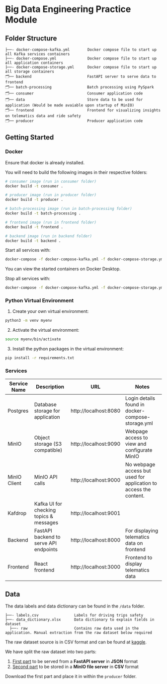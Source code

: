 # Big Data Engineering Practice Module

## Folder Structure

```
├──- docker-compose-kafka.yml        Docker compose file to start up all Kafka services containers
├──- docker-compose.yml              Docker compose file to start up all application containers
├──- docker-compose-storage.yml      Docker compose file to start up all storage containers
🗂️── backend                         FastAPI server to serve data to frontend
🗂️── batch-processing                Batch processing using PySpark
🗂️── consumer                        Consumer application code
🗂️── data                            Store data to be used for application (Would be made avaiable upon startup of MinIO)
🗂️── frontend                        Frontend for visualizing insights on telematics data and ride safety
🗂️── producer                        Producer application code
```
## Getting Started

### Docker
Ensure that docker is already installed. 

You will need to build the following images in their respective folders:

```sh
# consumer image (run in consumer folder)
docker build -t consumer .

# producer image (run in producer folder)
docker build -t producer .

# batch-processing image (run in batch-processing folder)
docker build -t batch-processing .

# frontend image (run in frontend folder)
docker build -t frontend .

# backend image (run in backend folder)
docker build -t backend .
```

Start all services with:
```sh
docker-compose -f docker-compose-kafka.yml -f docker-compose-storage.yml -f docker-compose.yml up -d
```

You can view the started containers on Docker Desktop.

Stop all services with:
```sh
docker-compose -f docker-compose-kafka.yml -f docker-compose-storage.yml -f docker-compose.yml down
```

### Python Virtual Environment

1) Create your own virtual environment:
```sh
python3 -m venv myenv
```

2) Activate the virtual environment:
```sh
source myenv/bin/activate
```

3) Install the python packages in the virtual environment:
```sh
pip install -r requirements.txt
```

### Services

| Service Name | Description                             | URL                   | Notes                                                             |
|--------------|-----------------------------------------|-----------------------|-------------------------------------------------------------------|
| Postgres     | Database storage for application        | http://localhost:8080 | Login details found in docker-compose-storage.yml                 |
| MinIO        | Object storage (S3 compatible)          | http://localhost:9090 | Webpage access to view and configurate MinIO                      |
| MinIO Client | MinIO API calls                         | http://localhost:9000 | No webpage access but used for application to access the content. |
| Kafdrop      | Kafka UI for checking topics & messages | http://localhost:9001 |                                                                   |
| Backend      | FastAPI backend to serve API endpoints  | http://localhost:8000 | For displaying telematics data on frontend                        |
| Frontend     | React frontend                          | http://localhost:3000 | Frontend to display telematics data                               |

## Data

The data labels and data dictionary can be found in the `/data` folder.
```
├──- labels.csv                Labels for driving trips safety
├──- data_dictionary.xlsx      Data dictionary to explain fields in dataset
  ├──- raw                     Contains raw data used in the application. Manual extraction from the raw dataset below required
```

The raw dataset source is in CSV format and can be found at [kaggle](https://www.kaggle.com/datasets/vancharmlab/grabai).

We have split the raw dataset into two parts:
1) [First part](https://drive.google.com/file/d/1uZFnSLJEk_KECungCZJBnf_M0wv2sUI-/view?usp=drive_link) to be served from a **FastAPI server** in **JSON** format
2) [Second part](https://drive.google.com/file/d/1EdybA11rurBooihyecUQUVHmDwN0_O1Q/view?usp=drive_link) to be stored in a **MinIO file server** in **CSV** format

Download the first part and place it in within the `producer` folder.
